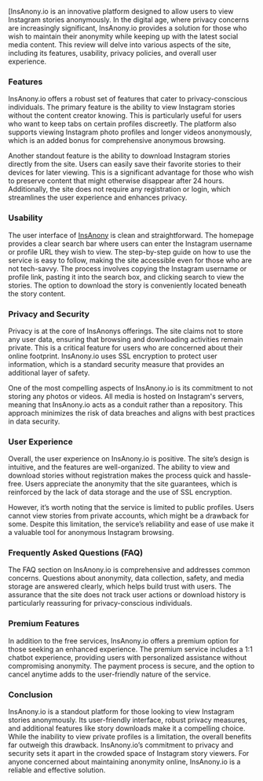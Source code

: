 
[InsAnony.io is an innovative platform designed to allow users to view Instagram stories anonymously. In the digital age, where privacy concerns are increasingly significant, InsAnony.io provides a solution for those who wish to maintain their anonymity while keeping up with the latest social media content. This review will delve into various aspects of the site, including its features, usability, privacy policies, and overall user experience.

### Features

InsAnony.io offers a robust set of features that cater to privacy-conscious individuals. The primary feature is the ability to view Instagram stories without the content creator knowing. This is particularly useful for users who want to keep tabs on certain profiles discreetly. The platform also supports viewing Instagram photo profiles and longer videos anonymously, which is an added bonus for comprehensive anonymous browsing.

Another standout feature is the ability to download Instagram stories directly from the site. Users can easily save their favorite stories to their devices for later viewing. This is a significant advantage for those who wish to preserve content that might otherwise disappear after 24 hours. Additionally, the site does not require any registration or login, which streamlines the user experience and enhances privacy.

### Usability

The user interface of [InsAnony](https://insanony.io/) is clean and straightforward. The homepage provides a clear search bar where users can enter the Instagram username or profile URL they wish to view. The step-by-step guide on how to use the service is easy to follow, making the site accessible even for those who are not tech-savvy. The process involves copying the Instagram username or profile link, pasting it into the search box, and clicking search to view the stories. The option to download the story is conveniently located beneath the story content.

### Privacy and Security

Privacy is at the core of InsAnonys offerings. The site claims not to store any user data, ensuring that browsing and downloading activities remain private. This is a critical feature for users who are concerned about their online footprint. InsAnony.io uses SSL encryption to protect user information, which is a standard security measure that provides an additional layer of safety.

One of the most compelling aspects of InsAnony.io is its commitment to not storing any photos or videos. All media is hosted on Instagram's servers, meaning that InsAnony.io acts as a conduit rather than a repository. This approach minimizes the risk of data breaches and aligns with best practices in data security.

### User Experience

Overall, the user experience on InsAnony.io is positive. The site’s design is intuitive, and the features are well-organized. The ability to view and download stories without registration makes the process quick and hassle-free. Users appreciate the anonymity that the site guarantees, which is reinforced by the lack of data storage and the use of SSL encryption.

However, it’s worth noting that the service is limited to public profiles. Users cannot view stories from private accounts, which might be a drawback for some. Despite this limitation, the service’s reliability and ease of use make it a valuable tool for anonymous Instagram browsing.

### Frequently Asked Questions (FAQ)

The FAQ section on InsAnony.io is comprehensive and addresses common concerns. Questions about anonymity, data collection, safety, and media storage are answered clearly, which helps build trust with users. The assurance that the site does not track user actions or download history is particularly reassuring for privacy-conscious individuals.

### Premium Features

In addition to the free services, InsAnony.io offers a premium option for those seeking an enhanced experience. The premium service includes a 1:1 chatbot experience, providing users with personalized assistance without compromising anonymity. The payment process is secure, and the option to cancel anytime adds to the user-friendly nature of the service.

### Conclusion

InsAnony.io is a standout platform for those looking to view Instagram stories anonymously. Its user-friendly interface, robust privacy measures, and additional features like story downloads make it a compelling choice. While the inability to view private profiles is a limitation, the overall benefits far outweigh this drawback. InsAnony.io’s commitment to privacy and security sets it apart in the crowded space of Instagram story viewers. For anyone concerned about maintaining anonymity online, InsAnony.io is a reliable and effective solution.
